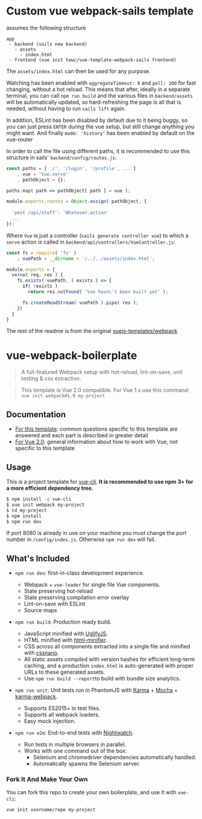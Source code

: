 # Custom vue webpack-sails template

assumes the following structure

```
app
 - backend (sails new backend)
   - assets
     - index.html
 - frontend (vue init towc/vue-template-webpack-sails frontend)
```

The `assets/index.html` can then be used for any purpose.

Watching has been enabled with `aggregateTimeout: 0` and `poll: 100` for fast changing, without a hot reload. This means that after, ideally in a separate terminal, you can call `npm run build` and the various files in `backend/assets` will be automatically updated, so hard-refreshing the page is all that is needed, without having to run `sails lift` again.

In addition, ESLint has been disabled by default due to it being buggy, so you can just press `ENTER` during the vue setup, but still change anything you might want. And finally `mode: 'history'` has been enabled by default on the vue-router

In order to call the file using different paths, it is recommended to use this structure in sails' `backend/config/routes.js`:

```js
const paths = [ '/', '/login', '/profile', ... ]
    , vue = 'Vue.serve'
    , pathObject = {};

paths.map( path => pathObject[ path ] = vue );

module.exports.routes = Object.assign( pathObject, {
  
  'post /api/stuff': 'Whatever.action'
  ...
});
```

Where `Vue` is just a controller (`sails generate controller vue`) to which a `serve` action is called in `backend/api/controllers/VueController.js`:

```js
const fs = require( 'fs' )
    , vuePath = __dirname + '/../../assets/index.html';

module.exports = {
  serve( req, res ) {
    fs.exists( vuePath, ( exists ) => {
      if( !exists )
        return res.notFound( 'Vue hasn\'t been built yet' );

      fs.createReadStream( vuePath ).pipe( res );
    })
  }
}
```

The rest of the readme is from the original [vuejs-templates/webpack](https://github.com/vuejs-templates/webpack)

# vue-webpack-boilerplate

> A full-featured Webpack setup with hot-reload, lint-on-save, unit testing & css extraction.

> This template is Vue 2.0 compatible. For Vue 1.x use this command: `vue init webpack#1.0 my-project`

## Documentation

- [For this template](http://vuejs-templates.github.io/webpack): common questions specific to this template are answered and each part is described in greater detail
- [For Vue 2.0](http://vuejs.org/guide/): general information about how to work with Vue, not specific to this template

## Usage

This is a project template for [vue-cli](https://github.com/vuejs/vue-cli). **It is recommended to use npm 3+ for a more efficient dependency tree.**

``` bash
$ npm install -g vue-cli
$ vue init webpack my-project
$ cd my-project
$ npm install
$ npm run dev
```

If port 8080 is already in use on your machine you must change the port number in `/config/index.js`. Otherwise `npm run dev` will fail.

## What's Included

- `npm run dev`: first-in-class development experience.
  - Webpack + `vue-loader` for single file Vue components.
  - State preserving hot-reload
  - State preserving compilation error overlay
  - Lint-on-save with ESLint
  - Source maps

- `npm run build`: Production ready build.
  - JavaScript minified with [UglifyJS](https://github.com/mishoo/UglifyJS2).
  - HTML minified with [html-minifier](https://github.com/kangax/html-minifier).
  - CSS across all components extracted into a single file and minified with [cssnano](https://github.com/ben-eb/cssnano).
  - All static assets compiled with version hashes for efficient long-term caching, and a production `index.html` is auto-generated with proper URLs to these generated assets.
  - Use `npm run build --report`to build with bundle size analytics.

- `npm run unit`: Unit tests run in PhantomJS with [Karma](http://karma-runner.github.io/0.13/index.html) + [Mocha](http://mochajs.org/) + [karma-webpack](https://github.com/webpack/karma-webpack).
  - Supports ES2015+ in test files.
  - Supports all webpack loaders.
  - Easy mock injection.

- `npm run e2e`: End-to-end tests with [Nightwatch](http://nightwatchjs.org/).
  - Run tests in multiple browsers in parallel.
  - Works with one command out of the box:
    - Selenium and chromedriver dependencies automatically handled.
    - Automatically spawns the Selenium server.

### Fork It And Make Your Own

You can fork this repo to create your own boilerplate, and use it with `vue-cli`:

``` bash
vue init username/repo my-project
```

